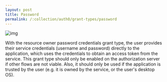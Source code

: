 ```yaml
---
layout: post
title: Password
permalink: /:collection/auth0/grant-types/password
---
```


![img]({{site.cdn}}/auth0/grant-password.png)

With the resource owner password credentials grant type, the user provides their service credentials (username and password) directly to the application, which uses the credentials to obtain an access token from the service. This grant type should only be enabled on the authorization server if other flows are not viable. Also, it should only be used if the application is trusted by the user (e.g. it is owned by the service, or the user's desktop OS).
